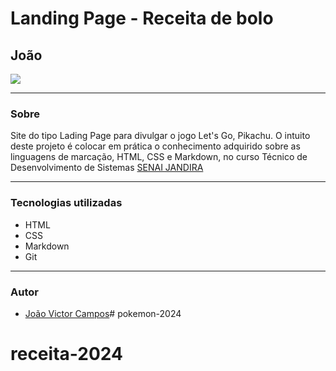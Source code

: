 # Landing Page - Receita de bolo

## João

![](./screenshot/Captura%20de%20Tela%202024-09-04%20às%2009.04.16.png)

---

### Sobre
Site do tipo Lading Page para divulgar o jogo Let's Go, Pikachu.
O intuito deste projeto é colocar em prática o conhecimento
adquirido  sobre as linguagens de marcação, HTML, CSS e Markdown, no curso Técnico de Desenvolvimento de Sistemas [SENAI JANDIRA](https://sp.senai.br/unidade/jandira/)

---

### Tecnologias utilizadas

- HTML
- CSS
- Markdown
- Git

---

### Autor
- [João Victor Campos](https://github.com/campoos)# pokemon-2024
# receita-2024
